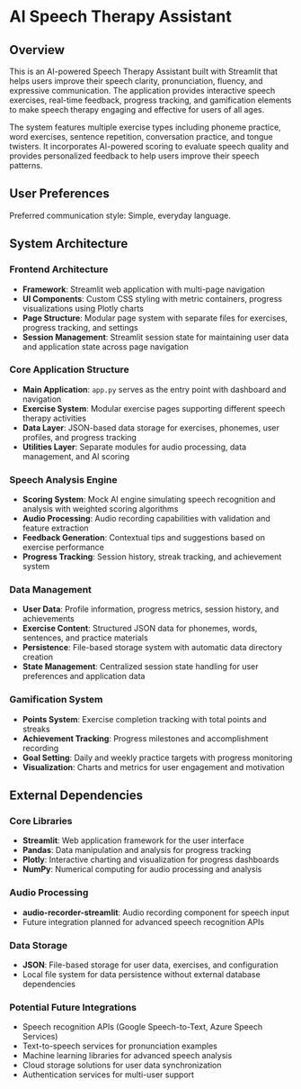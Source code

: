 # AI Speech Therapy Assistant

## Overview

This is an AI-powered Speech Therapy Assistant built with Streamlit that helps users improve their speech clarity, pronunciation, fluency, and expressive communication. The application provides interactive speech exercises, real-time feedback, progress tracking, and gamification elements to make speech therapy engaging and effective for users of all ages.

The system features multiple exercise types including phoneme practice, word exercises, sentence repetition, conversation practice, and tongue twisters. It incorporates AI-powered scoring to evaluate speech quality and provides personalized feedback to help users improve their speech patterns.

## User Preferences

Preferred communication style: Simple, everyday language.

## System Architecture

### Frontend Architecture
- **Framework**: Streamlit web application with multi-page navigation
- **UI Components**: Custom CSS styling with metric containers, progress visualizations using Plotly charts
- **Page Structure**: Modular page system with separate files for exercises, progress tracking, and settings
- **Session Management**: Streamlit session state for maintaining user data and application state across page navigation

### Core Application Structure
- **Main Application**: `app.py` serves as the entry point with dashboard and navigation
- **Exercise System**: Modular exercise pages supporting different speech therapy activities
- **Data Layer**: JSON-based data storage for exercises, phonemes, user profiles, and progress tracking
- **Utilities Layer**: Separate modules for audio processing, data management, and AI scoring

### Speech Analysis Engine
- **Scoring System**: Mock AI engine simulating speech recognition and analysis with weighted scoring algorithms
- **Audio Processing**: Audio recording capabilities with validation and feature extraction
- **Feedback Generation**: Contextual tips and suggestions based on exercise performance
- **Progress Tracking**: Session history, streak tracking, and achievement system

### Data Management
- **User Data**: Profile information, progress metrics, session history, and achievements
- **Exercise Content**: Structured JSON data for phonemes, words, sentences, and practice materials
- **Persistence**: File-based storage system with automatic data directory creation
- **State Management**: Centralized session state handling for user preferences and application data

### Gamification System
- **Points System**: Exercise completion tracking with total points and streaks
- **Achievement Tracking**: Progress milestones and accomplishment recording
- **Goal Setting**: Daily and weekly practice targets with progress monitoring
- **Visualization**: Charts and metrics for user engagement and motivation

## External Dependencies

### Core Libraries
- **Streamlit**: Web application framework for the user interface
- **Pandas**: Data manipulation and analysis for progress tracking
- **Plotly**: Interactive charting and visualization for progress dashboards
- **NumPy**: Numerical computing for audio processing and analysis

### Audio Processing
- **audio-recorder-streamlit**: Audio recording component for speech input
- Future integration planned for advanced speech recognition APIs

### Data Storage
- **JSON**: File-based storage for user data, exercises, and configuration
- Local file system for data persistence without external database dependencies

### Potential Future Integrations
- Speech recognition APIs (Google Speech-to-Text, Azure Speech Services)
- Text-to-speech services for pronunciation examples
- Machine learning libraries for advanced speech analysis
- Cloud storage solutions for user data synchronization
- Authentication services for multi-user support